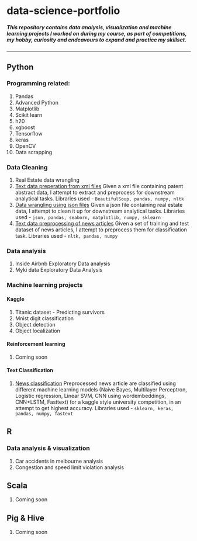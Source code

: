 # data-science-portfolio
##### This repository contains data analysis, visualization and machine learning projects I worked on during my course, as part of competitions, my hobby, curiosity and endeavours to expand and practice my skillset.
-------------------------------------------------------------------------------------------------------------------------------------

## Python

### Programming related:
1. Pandas
2. Advanced Python
3. Matplotlib
4. Scikit learn
5. h20
6. xgboost
7. Tensorflow
8. keras
9. OpenCV
10. Data scrapping



### Data Cleaning
1. Real Estate data wrangling
2. [Text data preperation from xml files](https://github.com/VarunM24/data-science-portfolio/blob/master/Python/Wrangling/Xml-Text-preprocessing.ipynb "Python Jupyter notebook")
Given a xml file containing patent abstract data, I attempt to extract and preprocess for downstream analytical tasks.
Libraries used - `BeautifulSoup, pandas, numpy, nltk`
3. [Data wrangling using json files](https://github.com/VarunM24/data-science-portfolio/blob/master/Python/Wrangling/Json-data-wrangling.ipynb "Python Jupyter notebook")
Given a json file containing real estate data, I attempt to clean it up for downstream analytical tasks.
Libraries used - `json, pandas, seaborn, matplotlib, numpy, sklearn`
3. [Text data preprocessing of news articles](https://github.com/VarunM24/data-science-portfolio/blob/master/Python/Machine%20Learning/text-classification/News-classification/pre-processing/News-Preprocessing.ipynb "Python Jupyter notebook")
Given a set of training and test dataset of news articles, I attempt to preprocess them for classification task. 
Libraries used - `nltk, pandas, numpy`

### Data analysis

1. Inside Airbnb Exploratory Data analysis
2. Myki data Exploratory Data Analysis

### Machine learning projects

#### Kaggle
1. Titanic dataset - Predicting survivors
2. Mnist digit classification
3. Object detection
4. Object localization


#### Reinforcement learning
1. Coming soon

#### Text Classification
1. [News classification](https://github.com/VarunM24/data-science-portfolio/blob/master/Python/Machine%20Learning/text-classification/News-classification/modelling/News-Classification.ipynb "Python Jupyter notebook")
Preprocessed news article are classified using different machine learning models (Naive Bayes, Multilayer Perceptron, Logistic regression, Linear SVM, CNN using wordembeddings, CNN+LSTM, Fasttext) for a kaggle style university competition, in an attempt to get highest accuracy. Libraries used - `sklearn, keras, pandas, numpy, fastext`


## R

### Data analysis & visualization
1. Car accidents in melbourne analysis
2. Congestion and speed limit violation analysis

## Scala
1. Coming soon

## Pig & Hive
1. Coming soon
